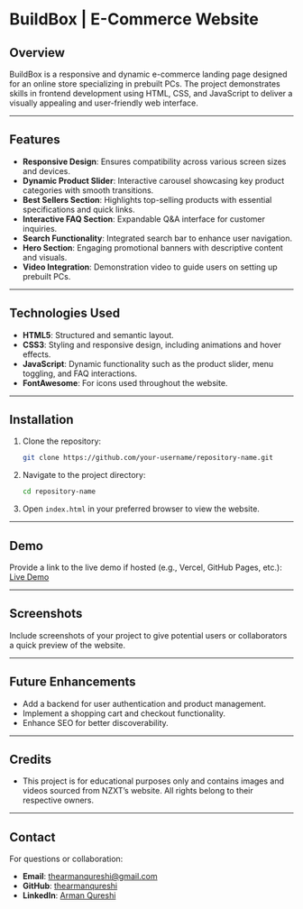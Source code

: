 # BuildBox | E-Commerce Website

## Overview  
BuildBox is a responsive and dynamic e-commerce landing page designed for an online store specializing in prebuilt PCs. The project demonstrates skills in frontend development using HTML, CSS, and JavaScript to deliver a visually appealing and user-friendly web interface.

---

## Features  
- **Responsive Design**: Ensures compatibility across various screen sizes and devices.  
- **Dynamic Product Slider**: Interactive carousel showcasing key product categories with smooth transitions.  
- **Best Sellers Section**: Highlights top-selling products with essential specifications and quick links.  
- **Interactive FAQ Section**: Expandable Q&A interface for customer inquiries.  
- **Search Functionality**: Integrated search bar to enhance user navigation.  
- **Hero Section**: Engaging promotional banners with descriptive content and visuals.  
- **Video Integration**: Demonstration video to guide users on setting up prebuilt PCs.  

---

## Technologies Used  
- **HTML5**: Structured and semantic layout.  
- **CSS3**: Styling and responsive design, including animations and hover effects.  
- **JavaScript**: Dynamic functionality such as the product slider, menu toggling, and FAQ interactions.  
- **FontAwesome**: For icons used throughout the website.  

---

## Installation  
1. Clone the repository:  
   ```bash
   git clone https://github.com/your-username/repository-name.git
   ```
2. Navigate to the project directory:  
   ```bash
   cd repository-name
   ```
3. Open `index.html` in your preferred browser to view the website.

---

## Demo  
Provide a link to the live demo if hosted (e.g., Vercel, GitHub Pages, etc.):  
[Live Demo](https://buildbox-project.vercel.app/)

---

## Screenshots  
Include screenshots of your project to give potential users or collaborators a quick preview of the website.

---

## Future Enhancements  
- Add a backend for user authentication and product management.  
- Implement a shopping cart and checkout functionality.  
- Enhance SEO for better discoverability.  

---

## Credits  
- This project is for educational purposes only and contains images and videos sourced from NZXT’s website. All rights belong to their respective owners.

---

## Contact  
For questions or collaboration:  
- **Email**: [thearmanqureshi@gmail.com](mailto:thearmanqureshi@gmail.com)  
- **GitHub**: [thearmanqureshi](https://github.com/thearmanqureshi)  
- **LinkedIn**: [Arman Qureshi](https://www.linkedin.com/in/thearmanqureshi/)  
